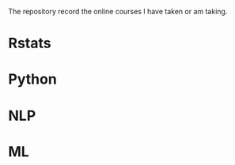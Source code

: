 The repository record the online courses I have taken or am taking.



# Rstats



# Python



# NLP



# ML 